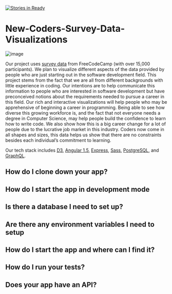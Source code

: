 [![Stories in Ready](https://badge.waffle.io/devMattO/New-Coders-Survey-Data-Visualizations.png?label=ready&title=Ready)](https://waffle.io/devMattO/New-Coders-Survey-Data-Visualizations)
# New-Coders-Survey-Data-Visualizations

![image](http://www.fogcreek.com/images/new_programmer.png)

Our project uses [survey data](https://github.com/FreeCodeCamp/2016-new-coder-survey) from FreeCodeCamp (with over 15,000 participants). We plan to visualize different aspects of the data provided by people who are just starting out in the software development field. This project stems from the fact that we are all from different backgrounds with little experience in coding. Our intentions are to help communicate this information to people who are interested in software development but have preconceived notions about the requirements needed to pursue a career in this field. Our rich and interactive visualizations will help people who may be apprehensive of beginning a career in programming. Being able to see how diverse this growing workforce is, and the fact that not everyone needs a degree in Computer Science, may help people build the confidence to learn how to write code. We also show how this is a big career change for a lot of people due to the lucrative job market in this industry. Coders now come in all shapes and sizes, this data helps us show that there are no constraints besides each individual’s commitment to learning.

Our tech stack includes [D3](https://d3js.org/), [Angular 1.5](https://angularjs.org/), [Express](http://expressjs.com/), [Sass](https://sass-lang.com/), [PostgreSQL](https://www.postgresql.org/), and [GraphQL](http://graphql.org/).

## How do I clone down your app?

## How do I start the app in development mode

## Is there a database I need to set up?

## Are there any environment variables I need to setup

## How do I start the app and where can I find it?

## How do I run your tests?

## Does your app have an API?

